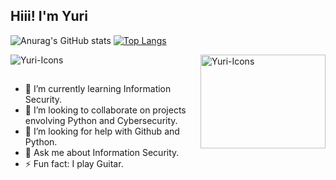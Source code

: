 ## Hiii! I'm Yuri
  ![Anurag's GitHub stats](https://github-readme-stats.vercel.app/api?username=h0udinni&show_icons=true&theme=tokyonight)
  [![Top Langs](https://github-readme-stats.vercel.app/api/top-langs/?username=h0udinni)](https://github.com/anuraghazra/github-readme-stats)

  <img align="center" alt="Yuri-Icons" src="https://skillicons.dev/icons?i=python,bash,linux,azure,)](https://skillicons.dev">

  
  <img align="right" alt="Yuri-Icons" src="https://images-wixmp-ed30a86b8c4ca887773594c2.wixmp.com/f/4c47f642-23e8-4a2f-9b60-14e17baa498a/da3fnhz-0643584f-27e4-4196-86a0-bd38f21c9bde.gif?token=eyJ0eXAiOiJKV1QiLCJhbGciOiJIUzI1NiJ9.eyJzdWIiOiJ1cm46YXBwOjdlMGQxODg5ODIyNjQzNzNhNWYwZDQxNWVhMGQyNmUwIiwiaXNzIjoidXJuOmFwcDo3ZTBkMTg4OTgyMjY0MzczYTVmMGQ0MTVlYTBkMjZlMCIsIm9iaiI6W1t7InBhdGgiOiJcL2ZcLzRjNDdmNjQyLTIzZTgtNGEyZi05YjYwLTE0ZTE3YmFhNDk4YVwvZGEzZm5oei0wNjQzNTg0Zi0yN2U0LTQxOTYtODZhMC1iZDM4ZjIxYzliZGUuZ2lmIn1dXSwiYXVkIjpbInVybjpzZXJ2aWNlOmZpbGUuZG93bmxvYWQiXX0.dVeDY8TEBYkP_Pqr32ZxH8JGwVQK5zzTWgQCpEC7XLo" width="200" height="150">

##

- 🌱 I’m currently learning Information Security. 
- 👯 I’m looking to collaborate on projects envolving Python and Cybersecurity. 
- 🤔 I’m looking for help with Github and Python.
- 💬 Ask me about Information Security.
- ⚡ Fun fact: I play Guitar.

